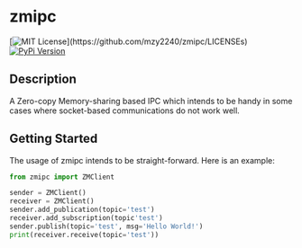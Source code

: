 # zmipc
[![MIT License](https://img.shields.io/apm/l/zmipc.svg?)](https://github.com/mzy2240/zmipc/LICENSEs)
[![PyPi Version](https://img.shields.io/pypi/v/zmipc.svg)](https://pypi.python.org/pypi/zmipc/)

## Description

A Zero-copy Memory-sharing based IPC which intends to be handy in some cases where socket-based communications do not work well.

## Getting Started

The usage of zmipc intends to be straight-forward. Here is an example:

```python
from zmipc import ZMClient

sender = ZMClient()
receiver = ZMClient()
sender.add_publication(topic='test')
receiver.add_subscription(topic'test')
sender.publish(topic='test', msg='Hello World!')
print(receiver.receive(topic='test'))
```
